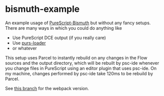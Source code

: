 # bismuth-example

An example usage of [PureScript-Bismuth](https://github.com/justinwoo/purescript-bismuth) but without any fancy setups. There are many ways in which you could do anything like

* Use PureScript DCE output (if you really care)
* Use [purs-loader](https://github.com/ethul/purs-loader)
* or whatever

This setup uses Parcel to instantly rebuild on any changes in the Flow sources and the output directory, which will be rebuilt by psc-ide whenever you change files in PureScript using an editor plugin that uses psc-ide. On my machine, changes performed by psc-ide take 120ms to be rebuild by Parcel.

See [this branch](https://github.com/justinwoo/bismuth-example/tree/webpack) for the webpack version.
